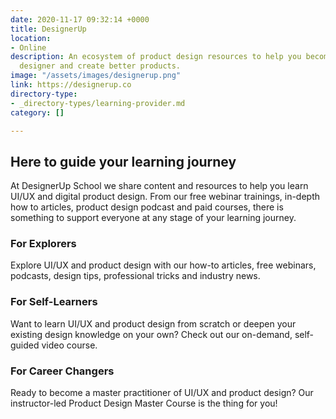 ```yaml
---
date: 2020-11-17 09:32:14 +0000
title: DesignerUp
location:
- Online
description: An ecosystem of product design resources to help you become a more mindful
  designer and create better products.
image: "/assets/images/designerup.png"
link: https://designerup.co
directory-type:
- _directory-types/learning-provider.md
category: []

---
```

## Here to guide your learning journey

At DesignerUp School we share content and resources to help you learn UI/UX and digital product design. From our free webinar trainings, in-depth how to articles, product design podcast and paid courses, there is something to support everyone at any stage of your learning journey.

### For Explorers

Explore UI/UX and product design with our how-to articles, free webinars, podcasts, design tips, professional tricks and industry news.

### For Self-Learners

Want to learn UI/UX and product design from scratch or deepen your existing design knowledge on your own? Check out our on-demand, self-guided video course.

### For Career Changers

Ready to become a master practitioner of UI/UX and product design? Our instructor-led Product Design Master Course is the thing for you!